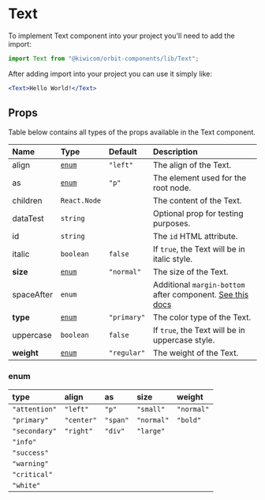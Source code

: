 # Text
To implement Text component into your project you'll need to add the import:
```jsx
import Text from "@kiwicom/orbit-components/lib/Text";
```
After adding import into your project you can use it simply like:
```jsx
<Text>Hello World!</Text>
```
## Props
Table below contains all types of the props available in the Text component.

| Name          | Type            | Default     | Description                      |
| :------------ | :-------------- | :---------- | :------------------------------- |
| align         | [`enum`](#enum) | `"left"`    | The align of the Text.
| as            | [`enum`](#enum) | `"p"`       | The element used for the root node.
| children      | `React.Node`    |             | The content of the Text.
| dataTest      | `string`        |             | Optional prop for testing purposes.
| id            | `string`        |             | The `id` HTML attribute.
| italic        | `boolean`       | `false`     | If `true`, the Text will be in italic style.
| **size**      | [`enum`](#enum) | `"normal"`  | The size of the Text.
| spaceAfter    | `enum`          |             | Additional `margin-bottom` after component. [See this docs](https://github.com/kiwicom/orbit-components/tree/master/src/common/getSpacingToken)
| **type**      | [`enum`](#enum) | `"primary"` | The color type of the Text.
| uppercase     | `boolean`       | `false`     | If `true`, the Text will be in uppercase style.
| **weight**    | [`enum`](#enum) | `"regular"` | The weight of the Text.

### enum

| type            | align      | as       | size       | weight      |
| :-------------- | :--------- | :------- | :--------- | :---------- |
| `"attention"`   | `"left"`   | `"p"`    | `"small"`  | `"normal"`  |
| `"primary"`     | `"center"` | `"span"` | `"normal"` | `"bold"`    |
| `"secondary"`   | `"right"`  | `"div"`  | `"large"`  |             |
| `"info"`        |            |          |            |             |
| `"success"`     |            |          |            |             |
| `"warning"`     |            |          |            |             |
| `"critical"`    |            |          |            |             |
| `"white"`       |            |          |            |             |
